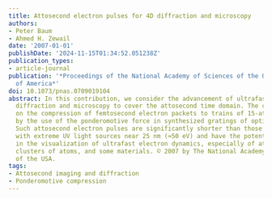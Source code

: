 ```yaml
---
title: Attosecond electron pulses for 4D diffraction and microscopy
authors:
- Peter Baum
- Ahmed H. Zewail
date: '2007-01-01'
publishDate: '2024-11-15T01:34:52.051238Z'
publication_types:
- article-journal
publication: '*Proceedings of the National Academy of Sciences of the United States
  of America*'
doi: 10.1073/pnas.0709019104
abstract: In this contribution, we consider the advancement of ultrafast electron
  diffraction and microscopy to cover the attosecond time domain. The concept is centered
  on the compression of femtosecond electron packets to trains of 15-attosecond pulses
  by the use of the ponderomotive force in synthesized gratings of optical fields.
  Such attosecond electron pulses are significantly shorter than those achievable
  with extreme UV light sources near 25 nm (≈50 eV) and have the potential for applications
  in the visualization of ultrafast electron dynamics, especially of atomic structures,
  clusters of atoms, and some materials. © 2007 by The National Academy of Sciences
  of the USA.
tags:
- Attosecond imaging and diffraction
- Ponderomotive compression
---
```

